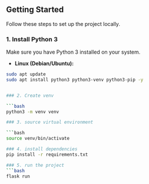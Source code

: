 ## Getting Started

Follow these steps to set up the project locally.

### 1. Install Python 3

Make sure you have Python 3 installed on your system.

- **Linux (Debian/Ubuntu):**
```bash
sudo apt update
sudo apt install python3 python3-venv python3-pip -y


### 2. Create venv

```bash
python3 -m venv venv

### 3. source virtual environment

```bash
source venv/bin/activate

### 4. install dependencies
pip install -r requirements.txt

### 5. run the project
```bash
flask run 


